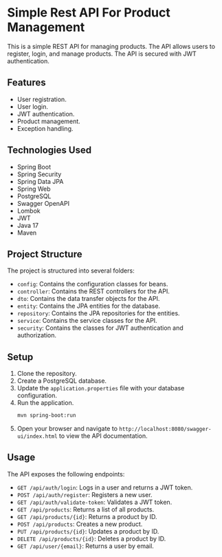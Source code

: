 # Simple Rest API For Product Management

This is a simple REST API for managing products. The API allows users to register, login, and manage products.
The API is secured with JWT authentication.

## Features
- User registration.
- User login.
- JWT authentication.
- Product management.
- Exception handling.

## Technologies Used
- Spring Boot
- Spring Security
- Spring Data JPA
- Spring Web
- PostgreSQL
- Swagger OpenAPI
- Lombok
- JWT
- Java 17
- Maven

## Project Structure

The project is structured into several folders:

- `config`: Contains the configuration classes for beans.
- `controller`: Contains the REST controllers for the API.
- `dto`: Contains the data transfer objects for the API.
- `entity`: Contains the JPA entities for the database.
- `repository`: Contains the JPA repositories for the entities.
- `service`: Contains the service classes for the API.
- `security`: Contains the classes for JWT authentication and authorization.

## Setup

1. Clone the repository.
2. Create a PostgreSQL database.
3. Update the `application.properties` file with your database configuration.
4. Run the application.
    ```bash
    mvn spring-boot:run
    ```
5. Open your browser and navigate to `http://localhost:8080/swagger-ui/index.html` to view the API documentation.

## Usage

The API exposes the following endpoints:

- `GET /api/auth/login`: Logs in a user and returns a JWT token.
- `POST /api/auth/register`: Registers a new user.
- `GET /api/auth/validate-token`: Validates a JWT token.
- `GET /api/products`: Returns a list of all products.
- `GET /api/products/{id}`: Returns a product by ID.
- `POST /api/products`: Creates a new product.
- `PUT /api/products/{id}`: Updates a product by ID.
- `DELETE /api/products/{id}`: Deletes a product by ID.
- `GET /api/user/{email}`: Returns a user by email.




